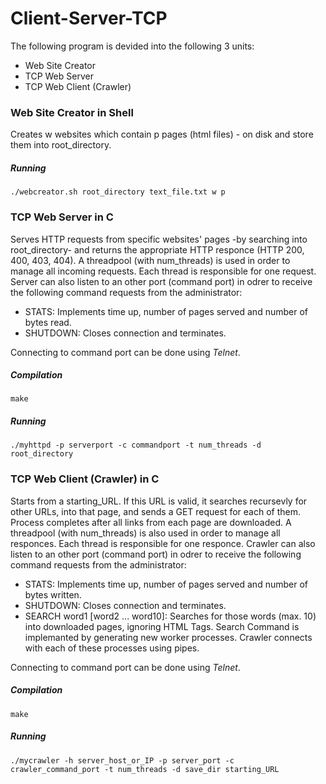 # Client-Server-TCP

The following program is devided into the following 3 units:
 - Web Site Creator
 - TCP Web Server
 - TCP Web Client (Crawler)
 
### Web Site Creator in Shell

Creates w websites which contain p pages (html files) - on disk and store them into root_directory.

##### Running
```
./webcreator.sh root_directory text_file.txt w p
```
### TCP Web Server in C

Serves HTTP requests from specific websites' pages -by searching into root_directory- and returns the appropriate HTTP responce (HTTP 200, 400, 403, 404). A threadpool (with num_threads) is used in order to manage all incoming requests. Each thread is responsible for one request.
Server can also listen to an other port (command port) in odrer to receive the following command requests from the administrator:
 * STATS: Implements time up, number of pages served and number of bytes read.
 * SHUTDOWN: Closes connection and terminates.
 
Connecting to command port can be done using *Telnet*.

##### Compilation
```
make
```
##### Running
```
./myhttpd -p serverport -c commandport -t num_threads -d root_directory
```
### TCP Web Client (Crawler) in C

Starts from a starting_URL. If this URL is valid, it searches recursevly for other URLs, into that page, and sends a GET request for each of them. Process completes after all links from each page are downloaded. A threadpool (with num_threads) is also used in order to manage all responces. Each thread is responsible for one responce.
Crawler can also listen to an other port (command port) in odrer to receive the following command requests from the administrator:
 * STATS: Implements time up, number of pages served and number of bytes written.
 * SHUTDOWN: Closes connection and terminates.
 * SEARCH word1 [word2 ... word10]: Searches for those words (max. 10) into downloaded pages, ignoring HTML Tags. Search Command is implemanted by generating new worker processes. Crawler connects with each of these processes using pipes.  

Connecting to command port can be done using *Telnet*.

##### Compilation
```
make
```
##### Running
```
./mycrawler -h server_host_or_IP -p server_port -c crawler_command_port -t num_threads -d save_dir starting_URL
```
 
 


